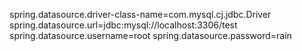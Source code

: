 spring.datasource.driver-class-name=com.mysql.cj.jdbc.Driver
spring.datasource.url=jdbc:mysql://localhost:3306/test
spring.datasource.username=root
spring.datasource.password=rain

